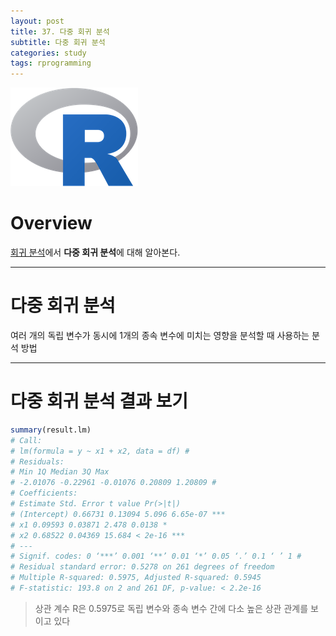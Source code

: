 ```yaml
---
layout: post
title: 37. 다중 회귀 분석
subtitle: 다중 회귀 분석
categories: study
tags: rprogramming
---
```


![r](/assets/img/logo/r-logo.png)

# Overview

[회귀 분석](https://rap0d.github.io/study/2019/11/06/r_035_regression01/)에서 **다중 회귀 분석**에 대해 알아본다.

***

# 다중 회귀 분석

여러 개의 독립 변수가 동시에 1개의 종속 변수에 미치는 영향을 분석할 때 사용하는 분석 방법

***

# 다중 회귀 분석 결과 보기

```R
summary(result.lm)
# Call:
# lm(formula = y ~ x1 + x2, data = df) #
# Residuals:
# Min 1Q Median 3Q Max
# -2.01076 -0.22961 -0.01076 0.20809 1.20809 #
# Coefficients:
# Estimate Std. Error t value Pr(>|t|)
# (Intercept) 0.66731 0.13094 5.096 6.65e-07 ***
# x1 0.09593 0.03871 2.478 0.0138 *
# x2 0.68522 0.04369 15.684 < 2e-16 ***
# ---
# Signif. codes: 0 ‘***’ 0.001 ‘**’ 0.01 ‘*’ 0.05 ‘.’ 0.1 ‘ ’ 1 #
# Residual standard error: 0.5278 on 261 degrees of freedom
# Multiple R-squared: 0.5975, Adjusted R-squared: 0.5945
# F-statistic: 193.8 on 2 and 261 DF, p-value: < 2.2e-16
```

> 상관 계수 R은 0.5975로 독립 변수와 종속 변수 간에 다소 높은 상관 관계를 보이고 있다

